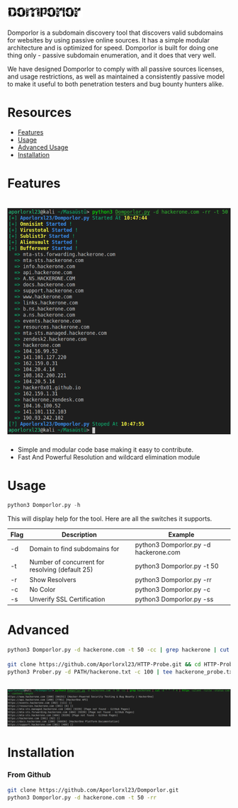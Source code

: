 <h1 align="left">
  <img src="Images/1.png" alt="Domporlor" width="170px"></a>
  <br>
</h1>

Domporlor is a subdomain discovery tool that discovers valid subdomains for websites by using passive online sources. It has a simple modular architecture and is optimized for speed. Domporlor is built for doing one thing only - passive subdomain enumeration, and it does that very well.

We have designed Domporlor to comply with all passive sources licenses, and usage restrictions, as well as maintained a consistently passive model to make it useful to both penetration testers and bug bounty hunters alike.


# Resources
- [Features](#Features)
- [Usage](#Usage)
- [Advanced Usage](#Advanced)
- [Installation](#Installation)

 # Features

<h1 align="left">
  <img src="Images/2.png" alt="Domporlor" width="700px"></a>
  <br>
</h1>

 - Simple and modular code base making it easy to contribute.
 - Fast And Powerful Resolution and wildcard elimination module
 
 # Usage

```python
python3 Domporlor.py -h
```
This will display help for the tool. Here are all the switches it supports.

| Flag | Description | Example |
|------|-------------|---------|
| -d   | Domain to find subdomains for | python3 Domporlor.py -d hackerone.com |
| -t   | Number of concurrent for resolving (default 25) | python3 Domporlor.py -t 50 |
| -r   | Show Resolvers | python3 Domporlor.py -rr |
| -c   | No Color | python3 Domporlor.py -c |
| -s   | Unverify SSL Certification | python3 Domporlor.py -ss |


# Advanced

```sh
python3 Domporlor.py -d hackerone.com -t 50 -cc | grep hackerone | cut -d " " -f 4 > hackerone.txt

git clone https://github.com/Aporlorxl23/HTTP-Probe.git && cd HTTP-Probe
python3 Prober.py -d PATH/hackerone.txt -c 100 | tee hackerone_probe.txt
```
<br>
<img src="Images/3.png" alt="Domporlor" width="1000px"></a>
<br>

 # Installation

### From Github

```sh
git clone https://github.com/Aporlorxl23/Domporlor.git
python3 Domporlor.py -d hackerone.com -t 50 -rr
```
